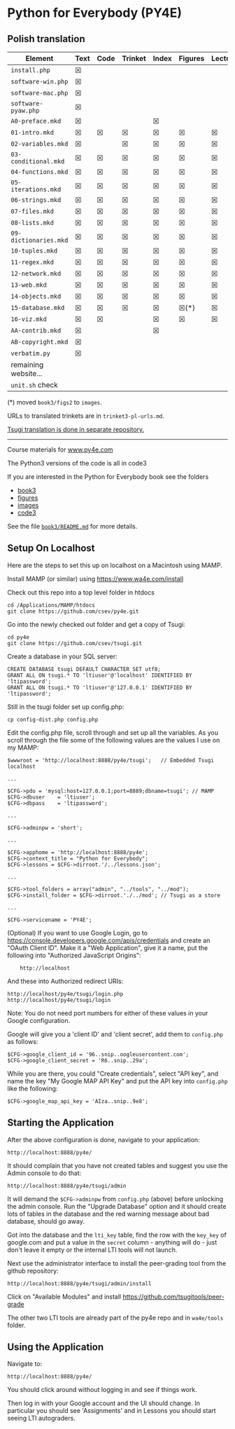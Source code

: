 
Python for Everybody (PY4E)
===========================

Polish translation
------------------

| Element                | Text | Code | Trinket | Index | Figures | Lectures | YouTube | Autograder | Review |
|------------------------|------|------|-------|-------|---------|----------|---------|------------|--------|
| `install.php`          | ☒    |      |      |       |         |          |         |            | ☒    |
| `software-win.php`     | ☒    |      |      |       |         |          | ☒      |            | ☒    |
| `software-mac.php`     | ☒    |      |      |       |         |          | ☒      |            | ☒    |
| `software-pyaw.php`    | ☒    |      |      |       |         |          |         |            | ☒    |
| `A0-preface.mkd`       | ☒    |      |      | ☒     |         |          |         |            | ☒    |
| `01-intro.mkd`         | ☒    | ☒   | ☒    | ☒    | ☒      | ☒        | ☐     | ☒          | ☒    |
| `02-variables.mkd`     | ☒    |      | ☒    | ☒    | ☒      | ☒        | ☐     | ☒          | ☒    |
| `03-conditional.mkd`   | ☒    | ☒   | ☒    | ☒    | ☒      | ☒        | ☐     | ☒          | ☒    |
| `04-functions.mkd`     | ☒    | ☒   | ☒    | ☒    | ☒      | ☒        | ☐     | ☒          | ☒    |
| `05-iterations.mkd`    | ☒    | ☒   | ☒    | ☒    | ☒      | ☒        | ☐     | ☒          | ☒    |
| `06-strings.mkd`       | ☒    | ☒   | ☒    | ☒    | ☒      | ☒        | ☐     | ☒          | ☒    |
| `07-files.mkd`         | ☒    | ☒   | ☒    | ☒    | ☒      | ☒        | ☐     | ☒          | ☒    |
| `08-lists.mkd`         | ☒    | ☒   | ☒    | ☒    | ☒      | ☒        | ☐     | ☒          | ☒    |
| `09-dictionaries.mkd`  | ☒    | ☒   | ☒    | ☒    | ☒      | ☒        | ☐     | ☒          | ☒    |
| `10-tuples.mkd`        | ☒    | ☒   | ☒    | ☒    | ☒      | ☒        | ☐     | ☒          | ☒    |
| `11-regex.mkd`         | ☒    | ☒   | ☒    | ☒    | ☒      | ☒        | ☐     | ☒          | ☒    |
| `12-network.mkd`       | ☒    | ☒   | ☒    | ☒    | ☒      | ☒        | ☐     | ☒          | ☒    |
| `13-web.mkd`           | ☒    | ☒   | ☒    | ☒    | ☒      | ☒        | ☐     | ☒          | ☒    |
| `14-objects.mkd`       | ☒    | ☒   | ☒    | ☒    | ☒      | ☒        | ☐     | ☒          | ☒    |
| `15-database.mkd`      | ☒    | ☒   | ☒    | ☒    | ☒(*)   | ☒        | ☐     | ☒          | ☒    |
| `16-viz.mkd`           | ☒    | ☒   |       | ☒    | ☒      | ☒        | ☐     | ☒          | ☒    |
| `AA-contrib.mkd`       | ☒    |      |      | ☒     |         |          |         |            | ☒    |
| `AB-copyright.mkd`     | ☒    |      |      |       |         |          |         |            | ☒    |
| `verbatim.py`          | ☒    |      |      |       |         |          |         |            |       |
| remaining website...   |      |      |       |      |         |          |         |            |       |
| `unit.sh` check |         |            |       |

(*) moved `book3/figs2` to `images`.

URLs to translated trinkets are in `trinket3-pl-urls.md`.

[Tsugi translation is done in separate repository.](https://github.com/andre-wojtowicz/tsugi/)

----

Course materials for www.py4e.com

The Python3 versions of the code is all in code3

If you are interested in the Python for Everybody book
see the folders

* [book3](book3/)
* [figures](figures/)
* [images](images/)
* [code3](code3/)

See the file [`book3/README.md`](book3/README.md) for more details.

Setup On Localhost
------------------

Here are the steps to set this up on localhost on a Macintosh using MAMP.

Install MAMP (or similar) using https://www.wa4e.com/install

Check out this repo into a top level folder in htdocs

    cd /Applications/MAMP/htdocs
    git clone https://github.com/csev/py4e.git

Go into the newly checked out folder and get a copy of Tsugi:

    cd py4e
    git clone https://github.com/csev/tsugi.git

Create a database in your SQL server:

    CREATE DATABASE tsugi DEFAULT CHARACTER SET utf8;
    GRANT ALL ON tsugi.* TO 'ltiuser'@'localhost' IDENTIFIED BY 'ltipassword';
    GRANT ALL ON tsugi.* TO 'ltiuser'@'127.0.0.1' IDENTIFIED BY 'ltipassword';

Still in the tsugi folder set up config.php:

    cp config-dist.php config.php

Edit the config.php file, scroll through and set up all the variables.  As you scroll through the file
some of the following values are the values I use on my MAMP:

    $wwwroot = 'http://localhost:8888/py4e/tsugi';   // Embedded Tsugi localhost
    
    ...
    
    $CFG->pdo = 'mysql:host=127.0.0.1;port=8889;dbname=tsugi'; // MAMP
    $CFG->dbuser    = 'ltiuser';
    $CFG->dbpass    = 'ltipassword';
    
    ...
    
    $CFG->adminpw = 'short';
    
    ...
    
    $CFG->apphome = 'http://localhost:8888/py4e';
    $CFG->context_title = "Python for Everybody";
    $CFG->lessons = $CFG->dirroot.'/../lessons.json';
    
    ... 
    
    $CFG->tool_folders = array("admin", "../tools", "../mod");
    $CFG->install_folder = $CFG->dirroot.'./../mod'; // Tsugi as a store
    
    ...
    
    $CFG->servicename = 'PY4E';

(Optional) If you want to use Google Login,
go to https://console.developers.google.com/apis/credentials and
create an "OAuth Client ID".  Make it a "Web Application", give it a name,
put the following into "Authorized JavaScript Origins":

        http://localhost

And these into Authorized redirect URIs:

    http://localhost/py4e/tsugi/login.php
    http://localhost/py4e/tsugi/login

Note: You do not need port numbers for either of these values in your Google
configuration.

Google will give you a 'client ID' and 'client secret', add them to `config.php`
as follows:

    $CFG->google_client_id = '96..snip..oogleusercontent.com';
    $CFG->google_client_secret = 'R6..snip..29a';

While you are there, you could "Create credentials", select "API
key", and name the key "My Google MAP API Key" and put the API
key into `config.php` like the following:

    $CFG->google_map_api_key = 'AIza..snip..9e8';

Starting the Application
------------------------

After the above configuration is done, navigate to your application:

    http://localhost:8888/py4e/

It should complain that you have not created tables and suggest you 
use the Admin console to do that:

    http://localhost:8888/py4e/tsugi/admin

It will demand the `$CFG->adminpw` from `config.php` (above) before 
unlocking the admin console.  Run the "Upgrade Database" option and
it should create lots of tables in the database and the red warning
message about bad database, should go away.

Got into the database and the `lti_key` table, find the row with the `key_key`
of google.com and put a value in the `secret` column - anything will do - 
just don't leave it empty or the internal LTI tools will not launch.

Next use the administrator interface to install the peer-grading tool
from the github repository:

    http://localhost:8888/py4e/tsugi/admin/install

Click on "Available Modules" and install https://github.com/tsugitools/peer-grade

The other two LTI tools are already part of the py4e repo and in `wa4e/tools`
folder.

Using the Application
---------------------

Navigate to:

    http://localhost:8888/py4e/

You should click around without logging in and see if things work.

Then log in with your Google account and the UI should change.  In particular you should
see 'Assignments' and in Lessons you should start seeing LTI autograders.

   
